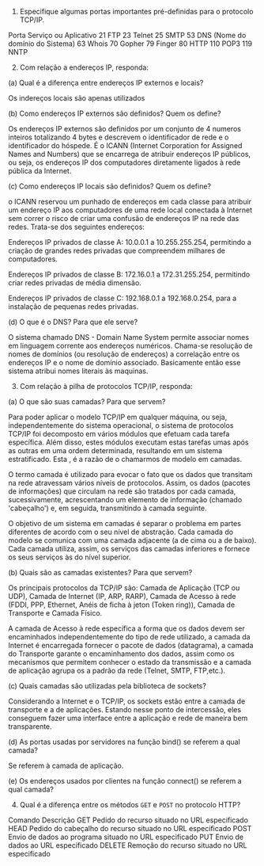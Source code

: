 1. Especifique algumas portas importantes pré-definidas para o protocolo TCP/IP.

Porta	Serviço ou Aplicativo
21	FTP
23	Telnet
25	SMTP
53	DNS (Nome do domínio do Sistema)
63	Whois
70	Gopher
79	Finger
80	HTTP
110	POP3
119	NNTP

2. Com relação a endereços IP, responda:

(a) Qual é a diferença entre endereços IP externos e locais?

Os indereços locais são apenas utilizados 

(b) Como endereços IP externos são definidos? Quem os define?

Os endereços IP externos são definidos por um conjunto de 4 numeros inteiros totalizando 4 bytes e descrevem o identificador de rede e o identificador do hóspede. É o ICANN (Internet Corporation for Assigned Names and Numbers) que se encarrega de atribuir endereços IP públicos, ou seja, os endereços IP dos computadores diretamente ligados à rede pública da Internet.

(c) Como endereços IP locais são definidos? Quem os define?

o ICANN reservou um punhado de endereços em cada classe para atribuir um endereço IP aos computadores de uma rede local conectada à Internet sem correr o risco de criar uma confusão de endereços IP na rede das redes. Trata-se dos seguintes endereços: 

Endereços IP privados de classe A: 10.0.0.1 a 10.255.255.254, permitindo a criação de grandes redes privadas que compreendem milhares de computadores. 

Endereços IP privados de classe B: 172.16.0.1 a 172.31.255.254, permitindo criar redes privadas de média dimensão.


Endereços IP privados de classe C: 192.168.0.1 a 192.168.0.254, para a instalação de pequenas redes privadas. 

(d) O que é o DNS? Para que ele serve?

O sistema chamado DNS - Domain Name System permite associar nomes em linguagem corrente aos endereços numéricos. Chama-se resolução de nomes de domínios (ou resolução de endereços) a correlação entre os endereços IP e o nome de domínio associado.
Basicamente então esse sistema atribui nomes literais às maquinas.

3. Com relação à pilha de protocolos TCP/IP, responda:

(a) O que são suas camadas? Para que servem?

Para poder aplicar o modelo TCP/IP em qualquer máquina, ou seja, independentemente do sistema operacional, o sistema de protocolos TCP/IP foi decomposto em vários módulos que efetuam cada tarefa específica. Além disso, estes módulos executam estas tarefas umas após as outras em uma ordem determinada, resultando em um sistema estratificado. Esta , é a razão de o chamarmos de modelo em camadas. 

O termo camada é utilizado para evocar o fato que os dados que transitam na rede atravessam vários níveis de protocolos. Assim, os dados (pacotes de informações) que circulam na rede são tratados por cada camada, sucessivamente, acrescentando um elemento de informação (chamado 'cabeçalho') e, em seguida, transmitindo à camada seguinte.

O objetivo de um sistema em camadas é separar o problema em partes diferentes de acordo com o seu nível de abstração. Cada camada do modelo se comunica com uma camada adjacente (a de cima ou a de baixo). Cada camada utiliza, assim, os serviços das camadas inferiores e fornece os seus serviços às do nível superior.

(b) Quais são as camadas existentes? Para que servem?

Os principais protocolos da TCP/IP são: Camada de Aplicação (TCP ou UDP), Camada de Internet (IP, ARP, RARP), Camada de Acesso à rede (FDDI, PPP, Ethernet, Anéis de ficha à jeton (Token ring)), Camada de Transporte e Camada Físico.

A camada de Acesso à rede especifica a forma que os dados devem ser encaminhados independentemente do tipo de rede utilizado, a camada da Internet é encarregada fornecer o pacote de dados (datagrama), a camada do Transporte garante o encaminhamento dos dados, assim como os mecanismos que permitem conhecer o estado da transmissão e a camada de aplicação agrupa os a padrão da rede (Telnet, SMTP, FTP,etc.).

(c) Quais camadas são utilizadas pela biblioteca de sockets?

Considerando a Internet e o TCP/IP, os sockets estão entre a camada de transporte e a de aplicações. Estando nesse ponto de intercessão, eles conseguem fazer uma interface entre a aplicação e rede de maneira bem transparente.

(d) As portas usadas por servidores na função bind() se referem a qual camada?

Se referem à camada de aplicação.

(e) Os endereços usados por clientes na função connect() se referem a qual camada?



4. Qual é a diferença entre os métodos `GET` e `POST` no protocolo HTTP?

Comando		Descrição
GET			Pedido do recurso situado no URL especificado
HEAD		Pedido do cabeçalho do recurso situado no URL especificado
POST		Envio de dados ao programa situado no URL especificado
PUT			Envio de dados ao URL especificado
DELETE		Remoção do recurso situado no URL especificado